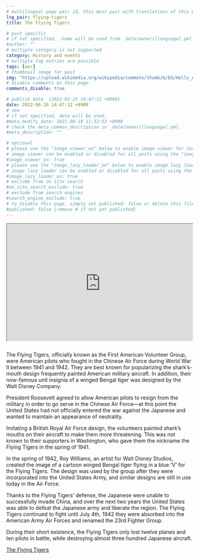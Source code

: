 ```yaml
---
# multilingual page pair id, this must pair with translations of this page. (This name must be unique)
lng_pair: flying-tigers
title: The Flying Tigers

# post specific
# if not specified, .name will be used from _data/owner/[language].yml
#author: ""
# multiple category is not supported
category: History and events
# multiple tag entries are possible
tags: [war]
# thumbnail image for post
img: "https://upload.wikimedia.org/wikipedia/commons/thumb/b/b5/Hells_Angels%2C_Flying_Tigers_1942.jpg/1280px-Hells_Angels%2C_Flying_Tigers_1942.jpg"
# disable comments on this page
comments_disable: true

# publish date  {2022-05-25 14:47:12 +0900}
date: 2022-06-26 14:47:12 +0900
# seo
# if not specified, date will be used.
#meta_modify_date: 2021-08-10 11:32:53 +0900
# check the meta_common_description in _data/owner/[language].yml
#meta_description: ""

# optional
# please use the "image_viewer_on" below to enable image viewer for individual pages or posts (_posts/ or [language]/_posts folders).
# image viewer can be enabled or disabled for all posts using the "image_viewer_posts: true" setting in _data/conf/main.yml.
#image_viewer_on: true
# please use the "image_lazy_loader_on" below to enable image lazy loader for individual pages or posts (_posts/ or [language]/_posts folders).
# image lazy loader can be enabled or disabled for all posts using the "image_lazy_loader_posts: true" setting in _data/conf/main.yml.
#image_lazy_loader_on: true
# exclude from on site search
#on_site_search_exclude: true
# exclude from search engines
#search_engine_exclude: true
# to disable this page, simply set published: false or delete this file
#published: false {remove # if not yet published}
---
```


<!-- note must use embeded link for youtube to allow -->
<div style="position:relative;padding-bottom:56.25%;padding-top:35px;height:0;margin-bottom:2em;overflow:hidden">
    <iframe style="position:absolute;top:0;left:0;width:100%;height:100%"  src="https://www.youtube.com/embed/4ABcAen_lY0?si=-MvAsf4T2nwSslJf" title="YouTube video player"  allowfullscreen>
    </iframe>
</div>

The Flying Tigers, officially known as the First American Volunteer Group, were American pilots who fought in the Chinese Air Force during World War II between 1941 and 1942. They are best known for popularizing the shark’s-mouth design frequently painted American military aircraft. In addition, their now-famous unit insignia of a winged Bengal tiger was designed by the Walt Disney Company.

President Roosevelt agreed to allow American pilots to resign from the military in order to go serve in the Chinese Air Force—at this point the United States had not officially entered the war against the Japanese and wanted to maintain an appearance of neutrality.

Imitating a British Royal Air Force design, the volunteers painted shark’s mouths on their aircraft to make them more threatening. This was not known to their supporters in Washington, who gave them the nickname the Flying Tigers in the spring of 1941.

In the spring of 1942, Roy Williams, an artist for Walt Disney Studios, created the image of a cartoon winged Bengal tiger flying in a blue ‘V’ for the Flying Tigers. The design was used by the group after they were incorporated into the United States Army, and similar designs are still in use today in the Air Force.

Thanks to the Flying Tigers’ defense, the Japanese were unable to successfully invade China, and over the next two years the United States was able to defeat the Japanese army and liberate the region. The Flying Tigers continued to fight until July 4th, 1942 they were absorbed into the American Army Air Forces and renamed the 23rd Fighter Group.

During their short existence, the Flying Tigers only lost twelve planes and ten pilots in battle, while destroying almost three hundred Japanese aircraft.

[The Flying Tigers](https://www.pacificatrocities.org/blog/the-history-of-the-flying-tigers)
